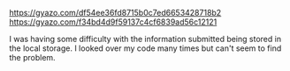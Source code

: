 https://gyazo.com/df54ee36fd8715b0c7ed6653428718b2
https://gyazo.com/f34bd4d9f59137c4cf6839ad56c12121


I was having some difficulty with the information submitted being stored in the local storage. I looked over my code many times but can't seem to find the problem. 
